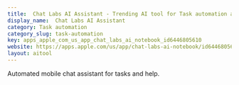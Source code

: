 ```yaml
---
title:  Chat Labs AI Assistant - Trending AI tool for Task automation and best alternatives
display_name:  Chat Labs AI Assistant
category: Task automation
category_slug: task-automation
key: apps_apple_com_us_app_chat_labs_ai_notebook_id6446805610
website: https://apps.apple.com/us/app/chat-labs-ai-notebook/id6446805610
layout: aitool
---
```


Automated mobile chat assistant for tasks and help.
